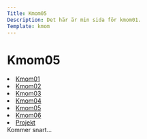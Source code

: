 ```yaml
---
Title: Kmom05
Description: Det här är min sida för kmom01.
Template: kmom
---
```


Kmom05
==========================

<div class="kmomreport menu">
<a href="kmom01"><li>Kmom01</li></a>
<a href="kmom02"><li>Kmom02</li></a>
<a href="kmom03"><li>Kmom03</li></a>
<a href="kmom04"><li>Kmom04</li></a>
<a href="kmom05"><li>Kmom05</li></a>
<a href="kmom06"><li>Kmom06</li></a>
<a href="kmom10"><li>Projekt</li></a>
</div>

<div class="kmomreport">
Kommer snart...
</div>
